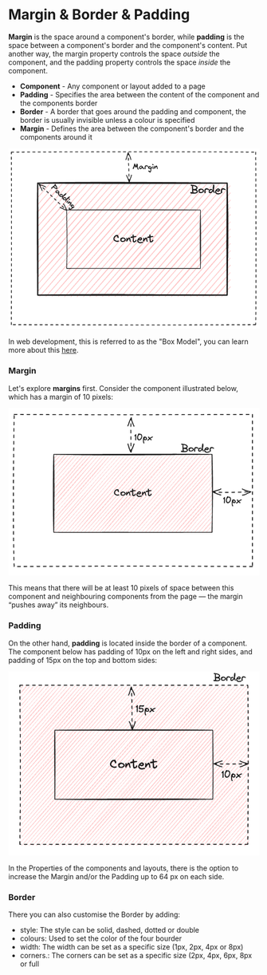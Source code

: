 # Margin & Border & Padding 


**Margin** is the space around a component's border, while **padding** is the space between a component's border and the component's content. Put another way, the margin property controls the space _outside_ the component, and the padding property controls the space _inside_ the component.

-  **Component** - Any component or layout added to a page
- **Padding** - Specifies the area between the content of the component and the components border
- **Border** - A border that goes around the padding and component, the border is usually invisible unless a colour is specified
- **Margin** - Defines the area between the component's border and the components around it


![Box Model](/src/assets/box_model.png)

In web development, this is referred to as the "Box Model", you can learn more about this [here](https://developer.mozilla.org/en-US/docs/Learn/CSS/Building_blocks/The_box_model). 

### Margin

Let's explore **margins** first. Consider the component illustrated below, which has a margin of 10 pixels:
     
![Margin Diagram](/src/assets/margin.png)


This means that there will be at least 10 pixels of space between this component and neighbouring components from the page — the margin “pushes away” its neighbours.

### Padding

On the other hand, **padding** is located inside the border of a component. The component below has padding of 10px on the left and right sides, and padding of 15px on the top and bottom sides:

![Padding Diagram](/src/assets/padding.png)


In the Properties of the components and layouts, there is the option to increase the Margin and/or the Padding up to 64 px on each side. 

### Border

There you can also customise the Border by adding:

- style: The style can be solid, dashed, dotted or double 
- colours: Used to set the color of the four bourder
- width: The width can be set as a specific size (1px, 2px, 4px or 8px)
- corners.: The corners can be set as a specific size (2px, 4px, 6px, 8px or full
